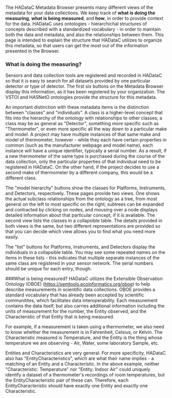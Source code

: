 The HADataC Metadata Browser presents many different views of the metadata for your data collections. We keep track of **what is doing the measuring**, **what is being measured**, and **how**, in order to provide context for the data. HADataC uses ontologies - hierarchichal structures of concepts described with a standardized vocabulary - in order to maintain both the data and metadata, and also the relationships between them. This page is intended to explain the structure that HADataC utilizes to organize this metadata, so that users can get the most out of the information presented in the Browser. 

### What is doing the measuring?
Sensors and data collection tools are registered and recorded in HADataC so that it is easy to search for all datasets provided by one particular detector or type of detector. The first six buttons on the Metadata Browser display this information, as it has been registered by your organization. The VSTOI and HASNetO ontologies provide the structure for this metadata.

An important distinction with these metadata items is the distinction between "classes" and "individuals". A class is a higher-level concept that fits into the hierarchy of the ontology with relationships to other classes; a class may be as general as "Detector", something more specific such as "Thermometer", or even more specific all the way down to a particular make and model. A project may have multiple instances of that same make and model of thermometer, however - while they each have certain properties in common (such as the manufacturer webpage and model name), each instance will have a unique identifier, typically a serial number. As a result, if a new thermometer of the same type is purchased during the course of the data collection, only the particular properties of that individual need to be registered in HADataC. On the other hand, if the project decides to use a second make of thermometer by a different company, this would be a different class.

The "model hierarchy" buttons show the classes for Platforms, Instruments, and Detectors, respectively. These pages provide two views. One shows the actual subclass relationships from the ontology as a tree, from most general on the left to most specific on the right; subtrees can be expanded and contracted by clicking on nodes, and mousing over a node displays detailed information about that particular concept, if it is available. The second view lists the classes in a collapsible table. The details provided in both views is the same, but two different representations are provided so that you can decide which view allows you to find what you need more easily.

The "list" buttons for Platforms, Instruments, and Detectors display the individuals in a collapsible table. You may see some repeated names on the items in these lists - this indicates that multiple separate instances of the same class are registered in your sensor network. The serial numbers should be unique for each entry, though.

###What is being measured?
HADataC utilizes the Extensible Observation Ontology (OBOE) (https://semtools.ecoinformatics.org/oboe) to help describe measurements in scientific data collections. OBOE provides a standard vocabulary that has already been accepted by scientific communitites, which facilitates data interoperability. Each measurement contains the data itself, but also carries additional information including the units of measurement for the number, the Entity observed, and the Characteristic of that Entity that is being measured. 

For example, if a measurement is taken using a thermometer, we also need to know whether the measurement is in Fahrenheit, Celsius, or Kelvin. The Characteristic measured is Temperature, and the Entity is the thing whose temperature we are observing - Air, Water, some laboratory Sample, etc.

Entities and Characteristics are very general. For more specificity, HADataC also has "EntityCharacteristics", which are what their name implies - a matching of an Entity and a Characteristic. In the above example, neither "Characteristic: Temperature" nor "Entity: Indoor Air" could uniquely identify a dataset of a thermometer's recordings of room temperatures, but the EntityCharacteristic pair of these can. Therefore, each EntityCharacteristic should have exactly one Entity and exactly one Characteristic.